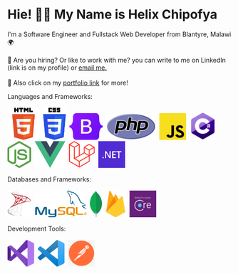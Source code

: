 # Hie! :wave::smiley: My Name is Helix Chipofya

I'm a Software Engineer and Fullstack Web Developer from Blantyre, Malawi :earth_africa: <br><br>
:mega: Are you hiring? Or like to work with me? you can write to me on LinkedIn (link is on my profile) or <a href="mailto:wonganichipofya98@gmail.com">email me.</a>
<br><br>
 :mega: Also click on my <a href="https://helixmw.github.io" target="blank">portfolio link</a> for more!


 Languages and Frameworks:<br><br>
  <img src="images/HTML.svg" height="72">&nbsp;
 <img src="images/CSS.svg" height="72">&nbsp;
 <img src="images/Bootstrap.svg" height="60">&nbsp;
  <img src="images/PHP-logo.svg" height="60">&nbsp;
 <img src="images/js.png"  height="60">&nbsp;
 <img src="images/C.png" height="63">&nbsp;
 <img src="images/nodejs.png" height="60">&nbsp;
 <img src="images/vue.png" height="60">&nbsp;
 <img src="images/Laravel.svg" height="60">&nbsp;
 <img src="images/NET.svg" height="60">&nbsp;

 Databases and Frameworks:
 <br>
 <br>
  <img src="images/new-microsoft-sql-server-logo.png" height="60">&nbsp;
  <img src="images/MySQL.svg.png" height="60">&nbsp;
  <img src="images/MongoDB.png" height="60">&nbsp;
  <img src="images/Firebase_Logo.png" height="60">&nbsp;
  <img src="images/ef.png" height="60">&nbsp;

  Development Tools:
  <br>
  <br>
  <img src="images/vs.png" height="60">&nbsp;
  <img src="images/vsc.png" height="60">&nbsp;
  <img src="images/postman.png" height="60">&nbsp;
  
  
  
 
 <!-- Add-ons I have tested with Vue.js:
 <br>
 <br>
   <img src="images/Electron.svg" height="50">&nbsp;
     <img src="images/Ionic.svg" height="50">&nbsp; -->

  




  
 
 
 

